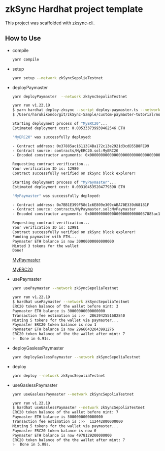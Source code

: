 # zkSync Hardhat project template

This project was scaffolded with [zksync-cli](https://github.com/matter-labs/zksync-cli).

## How to Use

- compile

  ```bash
  yarn compile
  ```

- setup

  ```bash
  yarn setup --network zkSyncSepoliaTestnet
  ```

- deployPaymaster

  ```bash
  yarn deployPaymaster  --network zkSyncSepoliaTestnet
  ```

  ```bash
  yarn run v1.22.19
  $ yarn hardhat deploy-zksync --script deploy-paymaster.ts --network zkSyncSepoliaTestnet
  $ /Users/harukikondo/git/zkSync-Sample/custom-paymaster-tutorial/node_modules/.bin/hardhat deploy-zksync --script deploy-paymaster.ts --network zkSyncSepoliaTestnet

  Starting deployment process of "MyERC20"...
  Estimated deployment cost: 0.005333739939462546 ETH

  "MyERC20" was successfully deployed:

  - Contract address: 0x37885ac16113C4Ba172c13e2921d3cdD55B8FE99
  - Contract source: contracts/MyERC20.sol:MyERC20
  - Encoded constructor arguments: 0x000000000000000000000000000000000000000000000000000000000000006000000000000000000000000000000000000000000000000000000000000000a0000000000000000000000000000000000000000000000000000000000000001200000000000000000000000000000000000000000000000000000000000000074d79546f6b656e0000000000000000000000000000000000000000000000000000000000000000000000000000000000000000000000000000000000000000074d79546f6b656e00000000000000000000000000000000000000000000000000

  Requesting contract verification...
  Your verification ID is: 12980
  Contract successfully verified on zkSync block explorer!

  Starting deployment process of "MyPaymaster"...
  Estimated deployment cost: 0.003104535204779398 ETH

  "MyPaymaster" was successfully deployed:

  - Contract address: 0x7BB1E399F58d1c6E809e309cABA70E339d68181F
  - Contract source: contracts/MyPaymaster.sol:MyPaymaster
  - Encoded constructor arguments: 0x00000000000000000000000037885ac16113c4ba172c13e2921d3cdd55b8fe99

  Requesting contract verification...
  Your verification ID is: 12981
  Contract successfully verified on zkSync block explorer!
  Funding paymaster with ETH...
  Paymaster ETH balance is now 30000000000000000
  Minted 3 tokens for the wallet
  Done!
  ```

  [MyPaymaster](https://sepolia.explorer.zksync.io/address/0x7BB1E399F58d1c6E809e309cABA70E339d68181F)

  [MyERC20](https://sepolia.explorer.zksync.io/address/0x37885ac16113C4Ba172c13e2921d3cdD55B8FE99)

- usePaymaster

  ```bash
  yarn usePaymaster --network zkSyncSepoliaTestnet
  ```

  ```bash
  yarn run v1.22.19
  $ hardhat usePaymaster --network zkSyncSepoliaTestnet
  ERC20 token balance of the wallet before mint: 3
  Paymaster ETH balance is 30000000000000000
  Transaction fee estimation is :>>  2863942551682840
  Minting 5 tokens for the wallet via paymaster...
  Paymaster ERC20 token balance is now 1
  Paymaster ETH balance is now 29666432043991276
  ERC20 token balance of the the wallet after mint: 7
  ✨  Done in 6.91s.
  ```

- deployGaslessPaymaster

  ```bash
  yarn deployGaslessPaymaster --network zkSyncSepoliaTestnet
  ```

- deploy

  ```bash
  yarn deploy --network zkSyncSepoliaTestnet
  ```

- useGaslessPaymaster

  ```bash
  yarn useGaslessPaymaster --network zkSyncSepoliaTestnet
  ```

  ```bash
  yarn run v1.22.19
  $ hardhat useGaslessPaymaster --network zkSyncSepoliaTestnet
  ERC20 token balance of the wallet before mint: 7
  Paymaster ETH balance is 5000000000000000
  Transaction fee estimation is :>>  112442800000000
  Minting 5 tokens for the wallet via paymaster...
  Paymaster ERC20 token balance is now 0
  Paymaster ETH balance is now 4978129200000000
  ERC20 token balance of the the wallet after mint: 7
  ✨  Done in 5.08s.
  ```
